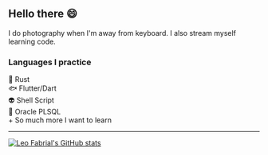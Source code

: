 ## Hello there :smile:

I do photography when I'm away from keyboard. I also stream myself learning code.

### Languages I practice
🦀 Rust\
🐟 Flutter/Dart\
👽 Shell Script\
🐙 Oracle PLSQL\
\+ So much more I want to learn

<!-- [![Rust Study](https://github-readme-stats.vercel.app/api/pin/?username=leofabrial&repo=rust_study&theme=dracula)](https://github.com/leofabrial/rust_study)\ -->
---
[![Leo Fabrial's GitHub stats](https://github-readme-stats.vercel.app/api?username=leofabrial&show_icons=true&theme=dracula)](https://github.com/leofabrial) 
<!-- [![Top Langs](https://github-readme-stats.vercel.app/api/top-langs/?username=leofabrial&theme=dracula)](https://github.com/leofabrial)   -->